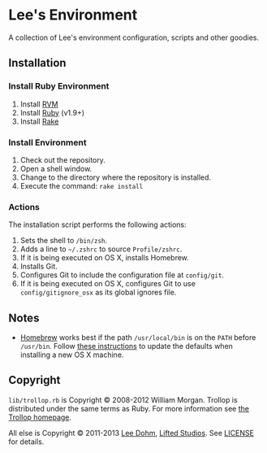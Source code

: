 
# Lee's Environment

A collection of Lee's environment configuration, scripts and other goodies.

## Installation

### Install Ruby Environment

1. Install [RVM][rvm]
1. Install [Ruby][ruby] (v1.9+)
1. Install [Rake][rake]

### Install Environment

1. Check out the repository.
1. Open a shell window.
1. Change to the directory where the repository is installed.
1. Execute the command: `rake install`

### Actions

The installation script performs the following actions:

1. Sets the shell to `/bin/zsh`.
1. Adds a line to `~/.zshrc` to source `Profile/zshrc`.
1. If it is being executed on OS X, installs Homebrew.
1. Installs Git.
1. Configures Git to include the configuration file at `config/git`.
1. If it is being executed on OS X, configures Git to use `config/gitignore_osx` as its global ignores file.

## Notes

* [Homebrew][brew] works best if the path `/usr/local/bin` is on the `PATH` before `/usr/bin`. Follow [these instructions][osx-path] to update the defaults when installing a new OS X machine.

## Copyright

`lib/trollop.rb` is Copyright &copy; 2008-2012 William Morgan. Trollop is distributed under the same terms as Ruby. For more information see [the Trollop homepage][trollop].

All else is Copyright &copy; 2011-2013 [Lee Dohm][lee], [Lifted Studios][lifted].  See [LICENSE](LICENSE.md) for details.

[brew]: http://brew.sh/
[lee]: https://github.com/lee-dohm
[lifted]: https://github.com/lifted-studios
[osx-path]: http://serverfault.com/questions/16355/how-to-set-global-path-on-os-x
[rake]: http://www.rubygems.org/gems/rake
[ruby]: http://www.ruby-lang.org
[rvm]: https://rvm.io/
[trollop]: http://trollop.rubyforge.org/

